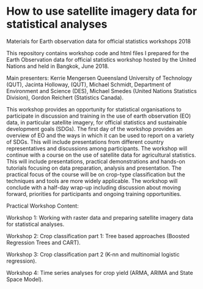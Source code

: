 # How to use satellite imagery data for statistical analyses
Materials for Earth observation data for official statistics workshops 2018

This repository contains workshop code and html files I prepared for the Earth Observation data for official statistics workshop hosted by the United Nations and held in Bangkok, June 2018.

Main presenters: Kerrie Mengersen Queensland University of Technology (QUT), Jacinta Holloway, (QUT), Michael Schmidt, Department of Environment and Science (DES), Michael Smedes (United Nations Statistics Division), Gordon Reichert (Statistics Canada). 

This workshop provides an opportunity for statistical organisations to participate in discussion and training in the use of earth observation (EO) data, in particular satellite imagery, for official statistics and sustainable development goals (SDGs). The first day of the workshop provides an overview of EO and the ways in which it can be used to report on a variety of SDGs. This will include presentations from different country representatives and discussions among participants. The workshop will continue with a course on the use of satellite data for agricultural statistics. This will include presentations, practical demonstrations and hands-on tutorials focusing on data preparation, analysis and presentation. The practical focus of the course will be on crop-type classification but the techniques and tools are more widely applicable. The workshop will conclude with a half-day wrap-up including discussion about moving forward, priorities for participants and ongoing training opportunities. 

Practical Workshop Content: 

Workshop 1: Working with raster data and preparing satellite imagery data for statistical analyses.

Workshop 2: Crop classification part 1: Tree based approaches (Boosted Regression Trees and CART).

Workshop 3: Crop classification part 2 (K-nn and multinomial logistic regression).

Workshop 4: Time series analyses for crop yield (ARMA, ARIMA and State Space Model).

